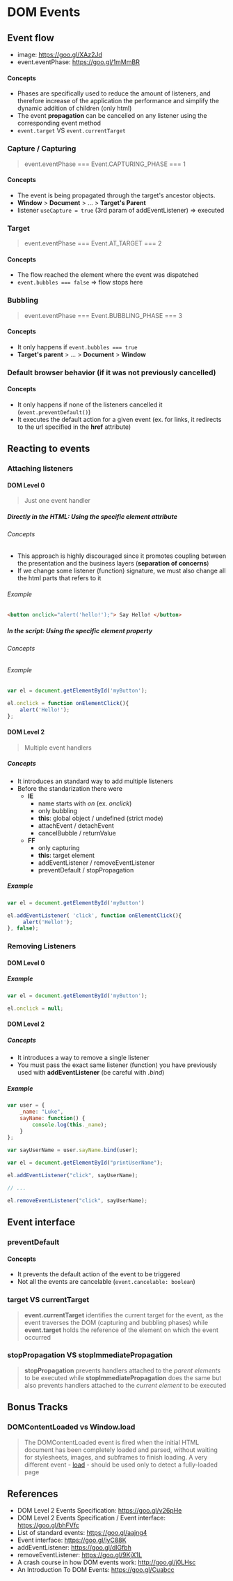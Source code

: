 # DOM Events

## Event flow

- image: https://goo.gl/XAz2Jd
- event.eventPhase: https://goo.gl/1mMmBR

#### Concepts

- Phases are specifically used to reduce the amount of listeners, and therefore increase of the application the performance and simplify the dynamic addition of children (only html)
- The event **propagation** can be cancelled on any listener using the corresponding event method
- `event.target` VS `event.currentTarget`

### Capture / Capturing

> event.eventPhase === Event.CAPTURING_PHASE === 1

#### Concepts

- The event is being propagated through the target's ancestor objects.
- **Window** > **Document** > ... > **Target's Parent**
- listener `useCapture = true` (3rd param of addEventListener) => executed

### Target

> event.eventPhase === Event.AT_TARGET === 2

#### Concepts

- The flow reached the element where the event was dispatched
- `event.bubbles === false` => flow stops here

### Bubbling

> event.eventPhase === Event.BUBBLING_PHASE === 3

#### Concepts

- It only happens if `event.bubbles === true`
- **Target's parent** > ... > **Document** > **Window** 

### Default browser behavior (if it was not previously cancelled)

#### Concepts

- It only happens if none of the listeners cancelled it (`event.preventDefault()`)
- It executes the default action for a given event (ex. for links, it redirects to the url specified in the **href** attribute)

## Reacting to events

### Attaching listeners

#### DOM Level 0

> Just one event handler

##### Directly in the HTML: Using the specific element attribute

###### Concepts

- This approach is highly discouraged since it promotes coupling between the presentation and the business layers (**separation of concerns**)
- If we change some listener (function) signature, we must also change all the html parts that refers to it

###### Example

```html
<button onclick="alert('hello!');"> Say Hello! </button>
```

##### In the script: Using the specific element property 

###### Concepts

###### Example

```javascript
var el = document.getElementById('myButton');

el.onclick = function onElementClick(){
    alert('Hello!');
};
```

#### DOM Level 2

> Multiple event handlers

##### Concepts

- It introduces an standard way to add multiple listeners
- Before the standarization there were
    - **IE**
        - name starts with *on* (ex. *onclick*)
        - only bubbling
        - **this**: global object / undefined (strict mode) 
        - attachEvent / detachEvent 
        - cancelBubble / returnValue
    - **FF**
        - only capturing
        - **this**: target element
        - addEventListener / removeEventListener
        - preventDefault / stopPropagation

##### Example

```javascript
var el = document.getElementById('myButton')

el.addEventListener( 'click', function onElementClick(){
     alert('Hello!');
}, false);
```

### Removing Listeners

#### DOM Level 0

##### Example

```javascript
var el = document.getElementById('myButton');

el.onclick = null;
```

#### DOM Level 2

##### Concepts

- It introduces a way to remove a single listener
- You must pass the exact same listener (function) you have previously used with **addEventListener** (be careful with *.bind*)

##### Example

```javascript
var user = {
    _name: "Luke",
    sayName: function() {
        console.log(this._name);
    }
};

var sayUserName = user.sayName.bind(user);

var el = document.getElementById("printUserName");

el.addEventListener("click", sayUserName);

// ...

el.removeEventListener("click", sayUserName);
```

## Event interface

### preventDefault

#### Concepts

- It prevents the default action of the event to be triggered
- Not all the events are cancelable (`event.cancelable: boolean`)

### target VS currentTarget

> **event.currentTarget** identifies the current target for the event, as the event traverses the DOM (capturing and bubbling phases) while **event.target** holds the reference of the element on which the event occurred

### stopPropagation VS stopImmediatePropagation

> **stopPropagation** prevents handlers attached to the *parent elements* to be executed while **stopImmediatePropagation** does the same but also prevents handlers attached to the *current element* to be executed

## Bonus Tracks

### DOMContentLoaded vs Window.load

> The DOMContentLoaded event is fired when the initial HTML document has been completely loaded and parsed, without waiting for stylesheets, images, and subframes to finish loading. A very different event - [load](https://developer.mozilla.org/en-US/docs/Mozilla_event_reference/load) - should be used only to detect a fully-loaded page

## References

- DOM Level 2 Events Specification: https://goo.gl/v26pHe
- DOM Level 2 Events Specification / Event interface: https://goo.gl/bhFVfc
- List of standard events: https://goo.gl/aajng4
- Event interface: https://goo.gl/iyC88K
- addEventListener: https://goo.gl/dlGfbh
- removeEventListener: https://goo.gl/9KjX1L
- A crash course in how DOM events work: http://goo.gl/j0LHsc
- An Introduction To DOM Events: https://goo.gl/Cuabcc
